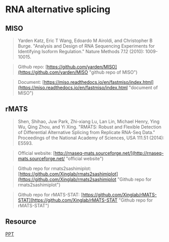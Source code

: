 # RNA alternative splicing

## MISO

> Yarden Katz, Eric T Wang, Edoardo M Airoldi, and Christopher B Burge. "Analysis and Design of RNA Sequencing Experiments for Identifying Isoform Regulation." Nature Methods 7.12 (2010): 1009-10015. 

> Github repo: [https://github.com/yarden/MISO](https://github.com/yarden/MISO "github repo of MISO")

> Document: [https://miso.readthedocs.io/en/fastmiso/index.html](https://miso.readthedocs.io/en/fastmiso/index.html "document of MISO")

## rMATS

> Shen, Shihao, Juw Park, Zhi-xiang Lu, Lan Lin, Michael Henry, Ying Wu, Qing Zhou, and Yi Xing. "RMATS: Robust and Flexible Detection of Differential Alternative Splicing from Replicate RNA-Seq Data." Proceedings of the National Academy of Sciences, USA 111.51 (2014): E5593. 

> Official website: [http://rnaseq-mats.sourceforge.net/](http://rnaseq-mats.sourceforge.net/ "official website")

> Github repo for rmats2sashimiplot: [https://github.com/Xinglab/rmats2sashimiplot](https://github.com/Xinglab/rmats2sashimiplot "Github repo for rmats2sashimiplot")

> Github repo for rMATS-STAT: [https://github.com/Xinglab/rMATS-STAT](https://github.com/Xinglab/rMATS-STAT "Github repo for rMATS-STAT")

## Resource

[PPT](https://github.com/zwhbio2017/RNA_alternative_splicing/ "PPT of experience sharing")
